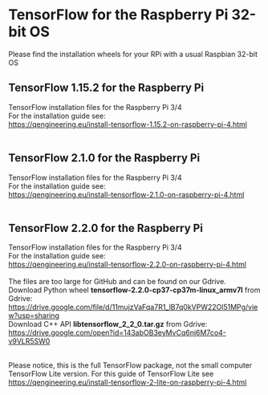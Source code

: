 # TensorFlow for the Raspberry Pi 32-bit OS
Please find the installation wheels for your RPi with a usual Raspbian 32-bit OS <br/>
## TensorFlow 1.15.2 for the Raspberry Pi
TensorFlow installation files for the Raspberry Pi 3/4 <br/>
For the installation guide see: <br/>
https://qengineering.eu/install-tensorflow-1.15.2-on-raspberry-pi-4.html <br/><br/>
## TensorFlow 2.1.0 for the Raspberry Pi
TensorFlow installation files for the Raspberry Pi 3/4 <br/>
For the installation guide see: <br/>
https://qengineering.eu/install-tensorflow-2.1.0-on-raspberry-pi-4.html <br/> <br/>
## TensorFlow 2.2.0 for the Raspberry Pi
TensorFlow installation files for the Raspberry Pi 3/4 <br/>
For the installation guide see: <br/>
https://qengineering.eu/install-tensorflow-2.2.0-on-raspberry-pi-4.html <br/><br/>
The files are too large for GitHub and can be found on our Gdrive.<br/>
Download Python wheel **tensorflow-2.2.0-cp37-cp37m-linux_armv7l** from Gdrive: https://drive.google.com/file/d/11mujzVaFqa7R1_lB7q0kVPW22Ol51MPg/view?usp=sharing <br/>
Download C++ API **libtensorflow_2_2_0.tar.gz** from Gdrive: https://drive.google.com/open?id=143abOB3eyMvCq6nj6M7co4-v9VLR5SW0 <br/><br/>

Please notice, this is the full TensorFlow package, not the small computer TensorFlow Lite version.
For this guide of TensorFlow Lite see https://qengineering.eu/install-tensorflow-2-lite-on-raspberry-pi-4.html <br/>
<br/>
